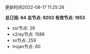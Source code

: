 更新时间2022-08-17 11:25:28

**总订阅: 64**
**总节点: 9203**
**有效节点: 1953**
- ssr节点: 26
- v2ray节点: 1588
- ss节点: 259
- trojan节点: 80
